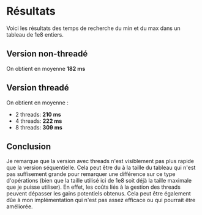 # Résultats

Voici les résultats des temps de recherche du min et du max dans un tableau de 1e8 entiers.

## Version non-threadé

On obtient en moyenne **182 ms**

## Version threadé
On obtient en moyenne :
- 2 threads: **210 ms**
- 4 threads: **222 ms**
- 8 threads: **309 ms**

## Conclusion
Je remarque que la version avec threads n'est visiblement pas plus rapide que la version séquentielle. Cela peut être du à la taille du tableau qui n'est pas suffisement grande pour remarquer une différence sur ce type d'opérations (bien que la taille utilisé ici de 1e8 soit déjà la taille maximale que je puisse utiliser). En effet, les coûts liés à la gestion des threads peuvent dépasser les gains potentiels obtenus.
Cela peut être également dûe à mon implémentation qui n'est pas assez efficace ou qui pourrait être améliorée.